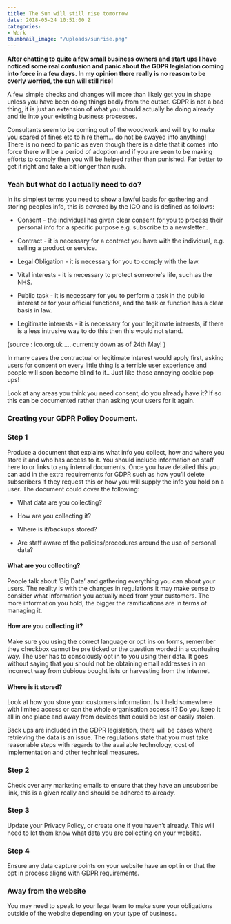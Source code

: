 ```yaml
---
title: The Sun will still rise tomorrow
date: 2018-05-24 10:51:00 Z
categories:
- Work
thumbnail_image: "/uploads/sunrise.png"
---
```


**After chatting to quite a few small business owners and start ups I have noticed some real confusion and panic about the GDPR legislation coming into force in a few days. In my opinion there really is no reason to be overly worried, the sun will still rise!**
 
A few simple checks and changes will more than likely get you in shape unless you have been doing things badly from the outset. GDPR is not a bad thing, it is just an extension of what you should actually be doing already and tie into your existing business processes.
 
Consultants seem to be coming out of the woodwork and will try to make you scared of fines etc to hire them... do not be swayed into anything! There is no need to panic as even though there is a date that it comes into force there will be a period of adoption and if you are seen to be making efforts to comply then you will be helped rather than punished. Far better to get it right and take a bit longer than rush.
 
### Yeah but what do I actually need to do?
 
In its simplest terms you need to show a lawful basis for gathering and storing peoples info, this is covered by the ICO and is defined as follows:
 
* Consent - the individual has given clear consent for you to process their personal info for a specific purpose e.g. subscribe to a newsletter..
 
* Contract - it is necessary for a contract you have with the individual, e.g. selling a product or service. 
 
* Legal Obligation - it is necessary for you to comply with the law.
 
* Vital interests - it is necessary to protect someone's life, such as the NHS.
 
* Public task - it is necessary for you to perform a task in the public interest or for your official functions, and the task or function has a clear basis in law.
 
* Legitimate interests - it is necessary for your legitimate interests, if there is a less intrusive way to do this then this would not stand.
 
(source : ico.org.uk .... currently down as of 24th May! )
 
In many cases the contractual or legitimate interest would apply first, asking users for consent on every little thing is a terrible user experience and people will soon become blind to it.. Just like those annoying cookie pop ups!
 
Look at any areas you think you need consent, do you already have it? If so this can be documented rather than asking your users for it again.
 
### Creating your GDPR Policy Document.
 
### Step 1
 
Produce a document that explains what info you collect, how and where you store it and who has access to it.  You should include information on staff here to or links to any internal documents. Once you have detailed this you can add in the extra requirements for GDPR such as how you’ll delete subscribers if they request this or how you will supply the info you hold on a user. The document could cover the following:
 
* What data are you collecting?
 
* How are you collecting it?
 
* Where is it/backups stored?
 
* Are staff aware of the policies/procedures around the use of personal data?
 
#### What are you collecting?
 
People talk about ‘Big Data’ and gathering everything you can about your users. The reality is with the changes in regulations it may make sense to consider what information you actually need from your customers. The more information you hold, the bigger the ramifications are in terms of managing it.
 
#### How are you collecting it?
 
Make sure you using the correct language or opt ins on forms, remember they checkbox cannot be pre ticked or the question worded in a confusing way. The user has to consciously opt in to you using their data. It goes without saying that you should not be obtaining email addresses in an incorrect way from dubious bought lists or harvesting from the internet.
 
#### Where is it stored?
 
Look at how you store your customers information. Is it held somewhere with limited access or can the whole organisation access it? Do you keep it all in one place and away from devices that could be lost or easily stolen.
 
 
Back ups are included in the GDPR legislation, there will be cases where retrieving the data is an issue. The regulations state that you must take reasonable steps with regards to the available technology, cost of implementation and other technical measures.
 
### Step 2
 
Check over any marketing emails to ensure that they have an unsubscribe link, this is a given really and should be adhered to already.
 
### Step 3
 
Update your Privacy Policy, or create one if you haven’t already. This will need to let them know what data you are collecting on your website.
 
### Step 4
 
Ensure any data capture points on your website have an opt in or that the opt in process aligns with GDPR requirements.
 
### Away from the website
 
You may need to speak to your legal team to make sure your obligations outside of the website depending on your type of business.